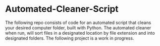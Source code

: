 # Automated-Cleaner-Script
The following repo consists of code for an automated script that cleans your desired computer folder, built with Python. The automated cleaner when run, will sort files in a designated location by file extension and into designated folders. The following project is a work in progress.
